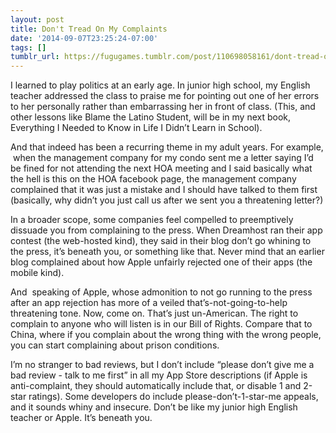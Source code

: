 ```yaml
---
layout: post
title: Don't Tread On My Complaints
date: '2014-09-07T23:25:24-07:00'
tags: []
tumblr_url: https://fugugames.tumblr.com/post/110698058161/dont-tread-on-my-complaints
---
```

I learned to play politics at an early age. In junior high school, my English teacher addressed the class to praise me for pointing out one of her errors to her personally rather than embarrassing her in front of class. (This, and other lessons like Blame the Latino Student, will be in my next book, Everything I Needed to Know in Life I Didn’t Learn in School).

And that indeed has been a recurring theme in my adult years. For example, &nbsp;when the management company for my condo sent me a letter saying I’d be fined for not attending the next HOA meeting and I said basically what the hell is this on the HOA facebook page, the management company complained that it was just a mistake and I should have talked to them first (basically, why didn’t you just call us after we sent you a threatening letter?)

In a broader scope, some companies feel compelled to preemptively dissuade you from complaining to the press. When Dreamhost ran their app contest (the web-hosted kind), they said in their blog don’t go whining to the press, it’s beneath you, or something like that. Never mind that an earlier blog complained about how Apple unfairly rejected one of their apps (the mobile kind).

And &nbsp;speaking of Apple, whose admonition to not go running to the press after an app rejection has more of a veiled that’s-not-going-to-help threatening tone. Now, come on. That’s just un-American. The right to complain to anyone who will listen is in our Bill of Rights. Compare that to China, where if you complain about the wrong thing with the wrong people, you can start complaining about prison conditions.

I’m no stranger to bad reviews, but I don’t include “please don’t give me a bad review - talk to me first” in all my App Store descriptions (if Apple is anti-complaint, they should automatically include that, or disable 1 and 2-star ratings). Some developers do include please-don’t-1-star-me appeals, and it sounds whiny and insecure. Don’t be like my junior high English teacher or Apple. It’s beneath you.

